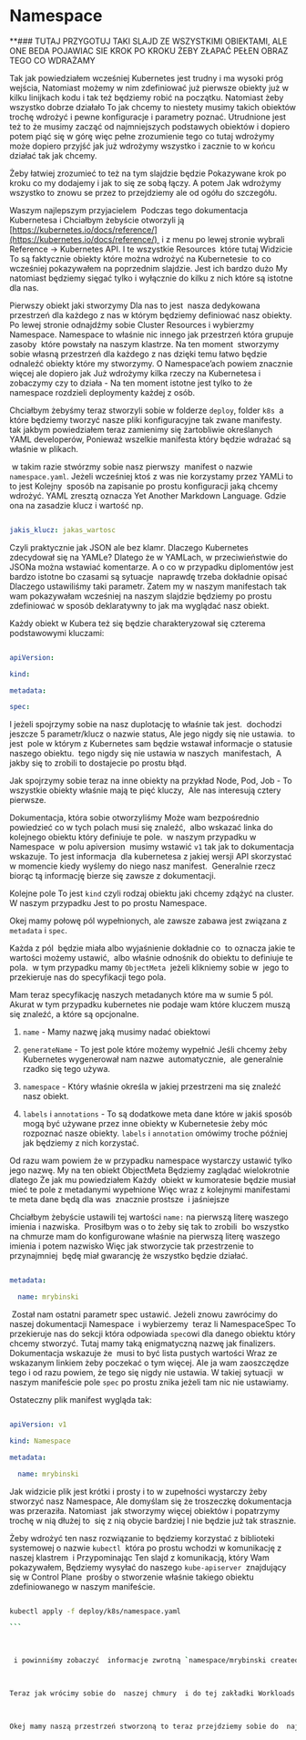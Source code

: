 # Namespace

**### TUTAJ PRZYGOTUJ TAKI SLAJD ZE WSZYSTKIMI OBIEKTAMI, ALE ONE BEDA POJAWIAC SIE KROK PO KROKU ŻEBY ZŁAPAĆ PEŁEN OBRAZ TEGO CO WDRAŻAMY

  

Tak jak powiedziałem wcześniej Kubernetes jest trudny i ma wysoki próg wejścia, Natomiast możemy w nim zdefiniować już pierwsze obiekty już w kilku linijkach kodu i tak też będziemy robić na początku. Natomiast żeby wszystko dobrze działało To jak chcemy to niestety musimy takich obiektów trochę wdrożyć i pewne konfiguracje i parametry poznać. Utrudnione jest też to że musimy zacząć od najmniejszych podstawych obiektów i dopiero potem piąć się w górę więc pełne zrozumienie tego co tutaj wdrożymy może dopiero przyjść jak już wdrożymy wszystko i zacznie to w końcu działać tak jak chcemy. 

  

Żeby łatwiej zrozumieć to też na tym slajdzie będzie Pokazywane krok po kroku co my dodajemy i jak to się ze sobą łączy. A potem Jak wdrożymy wszystko to znowu se przez to przejdziemy ale od ogółu do szczegółu.

  

Waszym najlepszym przyjacielem  Podczas tego dokumentacja Kubernetesa i Chciałbym żebyście otworzyli ją [https://kubernetes.io/docs/reference/](https://kubernetes.io/docs/reference/)  i z menu po lewej stronie wybrali Reference -> Kubernetes API. I te wszystkie Resources  które tutaj Widzicie To są faktycznie obiekty które można wdrożyć na Kubernetesie  to co wcześniej pokazywałem na poprzednim slajdzie. Jest ich bardzo dużo My natomiast będziemy sięgać tylko i wyłącznie do kilku z nich które są istotne dla nas. 

  

Pierwszy obiekt jaki stworzymy Dla nas to jest  nasza dedykowana przestrzeń dla każdego z nas w którym będziemy definiować nasz obiekty. Po lewej stronie odnajdźmy sobie Cluster Resources i wybierzmy Namespace. Namespace to właśnie nic innego jak przestrzeń która grupuje zasoby  które powstały na naszym klastrze. Na ten moment  stworzymy sobie własną przestrzeń dla każdego z nas dzięki temu łatwo będzie odnaleźć obiekty które my stworzymy. O Namespace’ach powiem znacznie więcej ale dopiero jak Już wdrożymy kilka rzeczy na Kubernetesa i zobaczymy czy to działa - Na ten moment istotne jest tylko to że namespace rozdzieli deploymenty każdej z osób. 

  

Chciałbym żebyśmy teraz stworzyli sobie w folderze `deploy`, folder `k8s`  a które będziemy tworzyć nasze pliki konfiguracyjne tak zwane manifesty.  tak jakbym powiedziałem teraz zamienimy się żartobliwie określanych YAML developerów, Ponieważ wszelkie manifesta który będzie wdrażać są właśnie w plikach.

  

 w takim razie stwórzmy sobie nasz pierwszy  manifest o nazwie `namespace.yaml`. Jeżeli wcześniej ktoś z was nie korzystamy przez YAMLi to to jest Kolejny  sposób na zapisanie po prostu konfiguracji jaką chcemy wdrożyć. YAML zresztą oznacza Yet Another Markdown Language. Gdzie ona na zasadzie klucz i wartość np.

  

```yaml

jakis_klucz: jakas_wartosc

```

  

Czyli praktycznie jak JSON ale bez klamr. Dlaczego Kubernetes zdecydował się na YAMLe? Dlatego że w YAMLach, w przeciwieństwie do JSONa można wstawiać komentarze. A o co w przypadku diplomentów jest bardzo istotne bo czasami są sytuacje  naprawdę trzeba dokładnie opisać Dlaczego ustawiliśmy taki parametr. Zatem my w naszym manifestach tak wam pokazywałam wcześniej na naszym slajdzie będziemy po prostu zdefiniować w sposób deklaratywny to jak ma wyglądać nasz obiekt.

  

Każdy obiekt w Kubera też się będzie charakteryzował się czterema podstawowymi kluczami:

  

```yaml

apiVersion:

kind:

metadata:

spec:

```

  

I jeżeli spojrzymy sobie na nasz duplotację to właśnie tak jest.  dochodzi jeszcze 5 parametr/klucz o nazwie status, Ale jego nigdy się nie ustawia.  to jest  pole w którym z Kubernetes sam będzie wstawał informacje o statusie naszego obiektu.  tego nigdy się nie ustawia w naszych  manifestach,  A jakby się to zrobili to dostajecie po prostu błąd. 

  

Jak spojrzymy sobie teraz na inne obiekty na przykład Node, Pod, Job - To wszystkie obiekty właśnie mają te pięć kluczy,  Ale nas interesują cztery pierwsze.

  

Dokumentacja, która sobie otworzyliśmy Może wam bezpośrednio powiedzieć co w tych polach musi się znaleźć,  albo wskazać linka do kolejnego obiektu który definiuje te pole.  w naszym przypadku w Namespace  w polu apiversion  musimy wstawić `v1` tak jak to dokumentacja wskazuje. To jest informacja  dla kubernetesa z jakiej wersji API skorzystać w momencie kiedy wyślemy do niego nasz manifest.  Generalnie rzecz biorąc tą informację bierze się zawsze z dokumentacji.

  

Kolejne pole To jest `kind` czyli rodzaj obiektu jaki chcemy zdążyć na cluster. W naszym przypadku Jest to po prostu Namespace.

  

Okej mamy połowę pól wypełnionych, ale zawsze zabawa jest związana z `metadata` i `spec`. 

  

Każda z pól  będzie miała albo wyjaśnienie dokładnie co  to oznacza jakie te wartości możemy ustawić,  albo właśnie odnośnik do obiektu to definiuje te pola.  w tym przypadku mamy `ObjectMeta`  jeżeli klikniemy sobie w  jego to przekieruje nas do specyfikacji tego pola. 

  

Mam teraz specyfikację naszych metadanych które ma w sumie 5 pól. Akurat w tym przypadku kubernetes nie podaje wam które kluczem muszą się znaleźć, a które są opcjonalne. 

  

1. `name` - Mamy nazwę jaką musimy nadać obiektowi 
    
2. `generateName` - To jest pole które możemy wypełnić Jeśli chcemy żeby Kubernetes wygenerował nam nazwe  automatycznie,  ale generalnie rzadko się tego używa.
    
3. `namespace` - Który właśnie określa w jakiej przestrzeni ma się znaleźć  nasz obiekt.
    
4. `labels` i `annotations` - To są dodatkowe meta dane które w jakiś sposób mogą być używane przez inne obiekty w Kubernetesie żeby móc rozpoznać nasze obiekty. `labels` i `annotation` omówimy troche później jak będziemy z nich korzystać. 
    

  

Od razu wam powiem że w przypadku namespace wystarczy ustawić tylko jego nazwę. My na ten obiekt ObjectMeta Będziemy zaglądać wielokrotnie  dlatego Że jak mu powiedziałem Każdy  obiekt w kumoratesie będzie musiał mieć te pole z metadanymi wypełnione Więc wraz z kolejnymi manifestami  te meta dane będą dla was  znacznie prostsze  i jaśniejsze 

  

Chciałbym żebyście ustawili tej wartości `name:` na pierwszą literę waszego imienia i nazwiska.  Prosiłbym was o to żeby się tak to zrobili  bo wszystko na chmurze mam do konfigurowane właśnie na pierwszą literę waszego imienia i potem nazwisko Więc jak stworzycie tak przestrzenie to przynajmniej  będę miał gwarancję że wszystko będzie działać.

  

```yaml

metadata:

  name: mrybinski

```

  

 Został nam ostatni parametr spec ustawić. Jeżeli znowu zawrócimy do naszej dokumentacji Namespace  i wybierzemy  teraz li NamespaceSpec To przekieruje nas do sekcji która odpowiada `spec`owi dla danego obiektu który chcemy stworzyć. Tutaj mamy taką enigmatyczną nazwę jak finalizers. Dokumentacja wskazuje że  musi to być lista pustych wartości Wraz ze wskazanym linkiem żeby poczekać o tym więcej. Ale ja wam zaoszczędze tego i od razu powiem, że tego się nigdy nie ustawia. W takiej sytuacji  w naszym manifeście pole `spec` po prostu znika jeżeli tam nic nie ustawiamy.

  

Ostateczny plik manifest wygląda tak:

  

```yaml

apiVersion: v1

kind: Namespace

metadata:

  name: mrybinski

```

  

Jak widzicie plik jest krótki i prosty i to w zupełności wystarczy żeby stworzyć nasz Namespace, Ale domyślam się że troszeczkę dokumentacja was przeraziła. Natomiast  jak stworzymy więcej obiektów i popatrzymy trochę w nią dłużej to  się z nią obycie bardziej I nie będzie już tak strasznie.

  

Żeby wdrożyć ten nasz rozwiązanie to będziemy korzystać z biblioteki systemowej o nazwie `kubectl`  która po prostu wchodzi w komunikację z naszej klastrem  i Przypominając Ten slajd z komunikacją, który Wam pokazywałem, Będziemy wysyłać do naszego `kube-apiserver`  znajdujący się w Control Plane  prośby o stworzenie właśnie takiego obiektu  zdefiniowanego w naszym manifeście.

  

```bash

kubectl apply -f deploy/k8s/namespace.yaml

``` 

  

 i powinniśmy zobaczyć  informacje zwrotną `namespace/mrybinski created`. 

  

Teraz jak wrócimy sobie do  naszej chmury  i do tej zakładki Workloads  to u góry  oprócz wyboru klastrów   mamy  zakładkę liste z przestrzeniami Jeżeli udało nam się to wdrożyć to właśnie ten namespace powinien nam się pojawić na liście. I najlepiej teraz sobie zaznaczyć u góry  wszystkie namespace żebyśmy po prostu w jednym okienku widzieli wszystko co -  zarówno to co Ja stworzę jak i to co wy stworzycie.

  

Okej mamy naszą przestrzeń stworzoną to teraz przejdziemy sobie do  najbardziej podstawowego obiektu w Kubernetesie czyli Pod.**